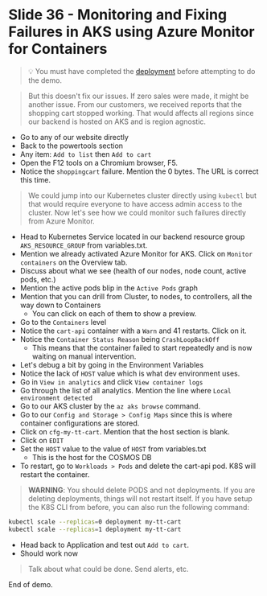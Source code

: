 # Slide 36 - Monitoring and Fixing Failures in AKS using Azure Monitor for Containers

> 💡 You must have completed the [deployment](deployment.md) before attempting to do the demo.

> But this doesn't fix our issues. If zero sales were made, it might be another issue. From our customers, we received reports that the shopping cart stopped working. 
> That would affects all regions since our backend is hosted on AKS and is region agnostic.

* Go to any of our website directly
* Back to the powertools section
* Any item: `Add to list` then `Add to cart`
* Open the F12 tools on a Chromium browser, F5.
* Notice the `shoppingcart` failure. Mention the 0 bytes. The URL is correct this time.

> We could jump into our Kubernetes cluster directly using `kubectl` but that would require everyone to have access admin access to the cluster.
> Now let's see how we could monitor such failures directly from Azure Monitor.

* Head to Kubernetes Service located in our backend resource group `AKS_RESOURCE_GROUP` from variables.txt.
* Mention we already activated Azure Monitor for AKS. Click on `Monitor containers` on the Overview tab.
* Discuss about what we see (health of our nodes, node count, active pods, etc.)
* Mention the active pods blip in the `Active Pods` graph
* Mention that you can drill from Cluster, to nodes, to controllers, all the way down to Containers
  - You can click on each of them to show a preview.
* Go to the `Containers` level
* Notice the `cart-api` container with a `Warn` and 41 restarts. Click on it.
* Notice the `Container Status Reason` being `CrashLoopBackOff`
  - This means that the container failed to start repeatedly and is now waiting on manual intervention.
* Let's debug a bit by going in the Environment Variables
* Notice the lack of `HOST` value which is what dev environment uses.
* Go in `View in analytics` and click `View container logs`
* Go through the list of all analytics. Mention the line where `Local environment detected`
* Go to our AKS cluster by the `az aks browse` command.
* Go to our `Config and Storage > Config Maps` since this is where container configurations are stored.
* Click on `cfg-my-tt-cart`. Mention that the host section is blank.
* Click on `EDIT`
* Set the `HOST` value to the value of `HOST` from variables.txt
  - This is the host for the COSMOS DB
* To restart, go to `Workloads > Pods` and delete the cart-api pod. K8S will restart the container.

> **WARNING**: You should delete PODS and not deployments. If you are deleting deployments, things will not restart itself. If you have setup the K8S CLI from before, you can also run the following command:

```bash
kubectl scale --replicas=0 deployment my-tt-cart
kubectl scale --replicas=1 deployment my-tt-cart
```

* Head back to Application and test out `Add to cart`.
* Should work now

> Talk about what could be done. Send alerts, etc.

End of demo.
